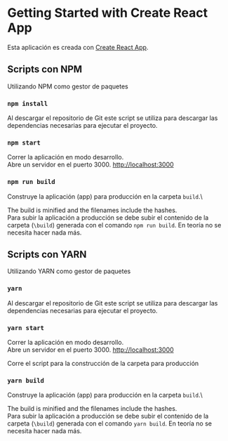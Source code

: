 # Getting Started with Create React App

Esta aplicación es creada con [Create React App](https://github.com/facebook/create-react-app).

## Scripts con NPM

Utilizando NPM como gestor de paquetes

### `npm install`
Al descargar el repositorio de Git este script se utiliza para descargar las dependencias necesarias para ejecutar el proyecto.

### `npm start`

Correr la aplicación en modo desarrollo.\
Abre un servidor en el puerto 3000. [http://localhost:3000](http://localhost:3000)

### `npm run build`

Construye la aplicación (app) para producción en la carpeta `build`.\

The build is minified and the filenames include the hashes.\
Para subir la aplicación a producción se debe subir el contenido de la carpeta  (`\build`) generada con el comando `npm run build`. En teoría no se necesita hacer nada más. 

## Scripts con YARN

Utilizando YARN como gestor de paquetes

### `yarn`
Al descargar el repositorio de Git este script se utiliza para descargar las dependencias necesarias para ejecutar el proyecto.

### `yarn start`

Correr la aplicación en modo desarrollo.\
Abre un servidor en el puerto 3000. [http://localhost:3000](http://localhost:3000)

Corre el script para la construcción de la carpeta para producción

### `yarn build`

Construye la aplicación (app) para producción en la carpeta `build`.\

The build is minified and the filenames include the hashes.\
Para subir la aplicación a producción se debe subir el contenido de la carpeta  (`\build`) generada con el comando `yarn build`. En teoría no se necesita hacer nada más. 
